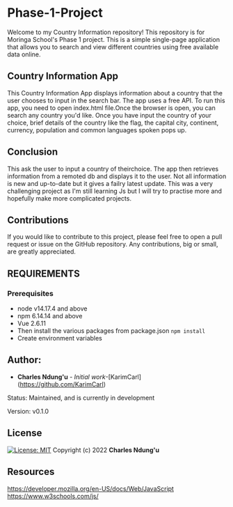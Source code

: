 # Phase-1-Project

Welcome to my Country Information repository! This repository is for Moringa School's Phase 1 project. This is a simple single-page application that allows you to search and view different countries using free available data online.

## Country Information App

This Country Information App displays information about a country that the user chooses to input in the search bar.
The app uses a free API.
To run this app, you need to open index.html file.Once the browser is open, you can search any country you'd like. 
Once you have input the country of your choice, brief details of the country like the flag, the capital city, continent, currency, population and common languages spoken pops up.


## Conclusion
This ask the user to input a country of theirchoice. The app then retrieves information from a remoted db and displays it to the user. Not all information is new and up-to-date but it gives a failry latest update. This was a very challenging project as I'm still learning Js but I will try to practise more and hopefully make more complicated projects.

## Contributions
If you would like to contribute to this project, please feel free to open a pull request or issue on the GitHub repository. Any contributions, big or small, are greatly appreciated.


## REQUIREMENTS
### Prerequisites
* node v14.17.4 and above
* npm 6.14.14 and above
* Vue 2.6.11
* Then install the various packages from package.json `npm install`
* Create environment variables

## Author: 
* **Charles Ndung'u** - *Initial work*-[KarimCarl] (https://github.com/KarimCarl)


Status:  Maintained, and is currently in development

Version:
    v0.1.0


## License
[![License: MIT](https://img.shields.io/badge/License-MIT-yellow.svg)](https://opensource.org/licenses/MIT)
Copyright (c) 2022 **Charles Ndung'u**


## Resources

https://developer.mozilla.org/en-US/docs/Web/JavaScript
https://www.w3schools.com/js/
